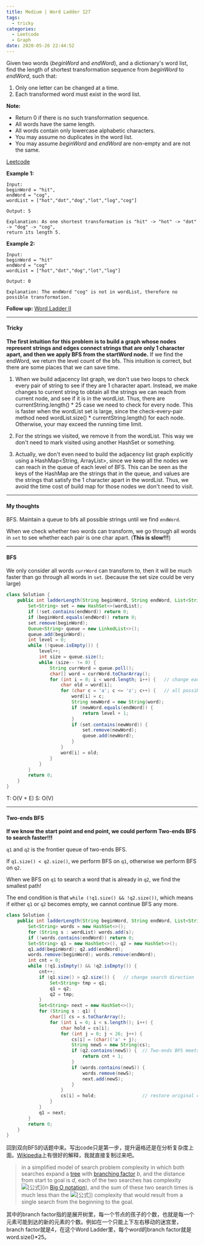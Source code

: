 ```yaml
---
title: Medium | Word Ladder 127
tags:
  - tricky
categories:
  - Leetcode
  - Graph
date: 2020-05-26 22:44:52
---
```


Given two words (*beginWord* and *endWord*), and a dictionary's word list, find the length of shortest transformation sequence from *beginWord* to *endWord*, such that:

1. Only one letter can be changed at a time.
2. Each transformed word must exist in the word list.

**Note:**

- Return 0 if there is no such transformation sequence.
- All words have the same length.
- All words contain only lowercase alphabetic characters.
- You may assume no duplicates in the word list.
- You may assume *beginWord* and *endWord* are non-empty and are not the same.

[Leetcode](https://leetcode.com/problems/word-ladder/)

<!--more-->

**Example 1:**

```
Input:
beginWord = "hit",
endWord = "cog",
wordList = ["hot","dot","dog","lot","log","cog"]

Output: 5

Explanation: As one shortest transformation is "hit" -> "hot" -> "dot" -> "dog" -> "cog",
return its length 5.
```

**Example 2:**

```
Input:
beginWord = "hit"
endWord = "cog"
wordList = ["hot","dot","dog","lot","log"]

Output: 0

Explanation: The endWord "cog" is not in wordList, therefore no possible transformation.
```

**Follow up:** [Word Ladder II](https://aranne.github.io/2020/05/26/126-Word-ladder/#more)

---

#### Tricky 

**The first intuition for this problem is to build a graph whose nodes represent strings and edges connect strings that are only 1 character apart, and then we apply BFS from the startWord node.** If we find the endWord, we return the level count of the bfs. This intuition is correct, but there are some places that we can save time.

1. When we build adjacency list graph, we don't use two loops to check every pair of string to see if they are 1 character apart. Instead, we make changes to current string to obtain all the strings we can reach from current node, and see if it is in the wordList. Thus, there are currentString.length() * 25 case we need to check for every node. This is faster when the wordList set is large, since the check-every-pair method need wordList.size() * currentString.length() for each node. Otherwise, your may exceed the running time limit.

2. For the strings we visited, we remove it from the wordList. This way we don't need to mark visited using another HashSet or something.

3. Actually, we don't even need to build the adjacency list graph explicitly using a HashMap<String, ArrayList>, since we keep all the nodes we can reach in the queue of each level of BFS. This can be seen as the keys of the HashMap are the strings that in the queue, and values are the strings that satisfy the 1 character apart in the wordList. Thus, we avoid the time cost of build map for those nodes we don't need to visit.

---

#### My thoughts 

BFS. Maintain a queue to bfs all possible strings until we find `endWord`.

When we check whether two words can transform, we go through all words in `set` to see whether each pair is one char apart. (**This is slow!!!**) 

---

#### BFS

We only consider all words `currWord` can transform to, then it will be much faster than go through all words in `set`. (because the set size could be very large)

```java
class Solution {
    public int ladderLength(String beginWord, String endWord, List<String> wordList) {
        Set<String> set = new HashSet<>(wordList);
        if (!set.contains(endWord)) return 0;
        if (beginWord.equals(endWord)) return 0;
        set.remove(beginWord);
        Queue<String> queue = new LinkedList<>();
        queue.add(beginWord);
        int level = 0;
        while (!queue.isEmpty()) {
            level++;
            int size = queue.size();
            while (size-- != 0) {
                String currWord = queue.poll();
                char[] word = currWord.toCharArray();
                for (int i = 0; i < word.length; i++) {   // change each chars 
                    char old = word[i];
                    for (char c = 'a'; c <= 'z'; c++) {   // all possible changes
                        word[i] = c;
                        String newWord = new String(word);
                        if (newWord.equals(endWord)) {
                            return level + 1;
                        }
                        if (set.contains(newWord)) {
                            set.remove(newWord);
                            queue.add(newWord);
                        }
                    }
                    word[i] = old;
                }
            }
        }
        return 0;
    }
}
```

T: O(V + E) 			S: O(V)

---

#### Two-ends BFS

**If we know the start point and end point, we could perform Two-ends BFS to search faster!!!**

`q1` and `q2` is the frontier queue of two-ends BFS.

If `q1.size() < q2.size()`, we perform BFS on `q1`, otherwise we perform BFS on `q2`.

When we BFS on `q1` to search a word that is already in `q2`, we find the smallest path!

The end condition is that `while (!q1.size() && !q2.size())`, which means if either `q1` or `q2` becomes empty, we cannot continue BFS any more.

```java
class Solution {
    public int ladderLength(String beginWord, String endWord, List<String> wordList) {
        Set<String> words = new HashSet<>();
        for (String s : wordList) words.add(s);
        if (!words.contains(endWord)) return 0;
        Set<String> q1 = new HashSet<>(), q2 = new HashSet<>();
        q1.add(beginWord); q2.add(endWord);
        words.remove(beginWord); words.remove(endWord);
        int cnt = 0;
        while (!q1.isEmpty() && !q2.isEmpty()) {
            cnt++;
            if (q1.size() > q2.size()) {   // change search direction
                Set<String> tmp = q1;
                q1 = q2;
                q2 = tmp;
            }
            Set<String> next = new HashSet<>();
            for (String s : q1) {
                char[] cs = s.toCharArray();
                for (int i = 0; i < s.length(); i++) {
                    char hold = cs[i];
                    for (int j = 0; j < 26; j++) {
                        cs[i] = (char)('a' + j);
                        String newS = new String(cs);
                        if (q2.contains(newS)) {  // Two-ends BFS meets
                            return cnt + 1;
                        }
                        if (words.contains(newS)) {
                            words.remove(newS);
                            next.add(newS);
                        }
                    }
                    cs[i] = hold;                 // restore original char
                }
            }
            q1 = next;
        }
        return 0;
    }
}
```

回到双向BFS的话题中来。写出code只是第一步，提升逼格还是在分析复杂度上面。[Wikipedia](https://link.zhihu.com/?target=https%3A//en.wikipedia.org/wiki/Bidirectional_search)上有很好的解释，我就直接复制过来吧。

> in a simplified model of search problem complexity in which both searches expand a [tree](https://link.zhihu.com/?target=https%3A//en.wikipedia.org/wiki/Tree_(graph_theory)) with [branching factor](https://link.zhihu.com/?target=https%3A//en.wikipedia.org/wiki/Branching_factor) *b*, and the distance from start to goal is *d*, each of the two searches has complexity ![[公式]](https://www.zhihu.com/equation?tex=O%28b%5E%7Bd%2F2%7D%29)(in [Big O notation](https://link.zhihu.com/?target=https%3A//en.wikipedia.org/wiki/Big_O_notation)), and the sum of these two search times is much less than the ![[公式]](https://www.zhihu.com/equation?tex=O%28b%5Ed%29)) complexity that would result from a single search from the beginning to the goal.

其中的branch factor指的是展开树里，每一个节点的孩子的个数，也就是每一个元素可能到达的新的元素的个数。例如在一个只能上下左右移动的迷宫里，branch factor就是4，在这个Word Ladder里，每个word的branch factor就是word.size()*25。
